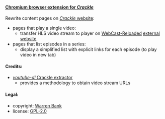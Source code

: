 #### [Chromium browser extension for _Crackle_](https://github.com/warren-bank/crx-Crackle)

Rewrite content pages on [_Crackle_ website](https://www.crackle.com/):

* pages that play a single video:
  - transfer HLS video stream to player on [WebCast-Reloaded](https://github.com/warren-bank/crx-webcast-reloaded) [external website](https://warren-bank.github.io/crx-webcast-reloaded/external_website/index.html)
* pages that list episodes in a series:
  - display a simplified list with explicit links for each episode (to play video in new tab)

#### Credits:

* [_youtube-dl_ Crackle extractor](https://github.com/ytdl-org/youtube-dl/blob/master/youtube_dl/extractor/crackle.py)
  - provides a methodology to obtain video stream URLs

#### Legal:

* copyright: [Warren Bank](https://github.com/warren-bank)
* license: [GPL-2.0](https://www.gnu.org/licenses/old-licenses/gpl-2.0.txt)
